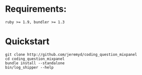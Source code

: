 # Requirements:

    ruby >= 1.9, bundler >= 1.3

# Quickstart

    git clone http://github.com/jeremyd/coding_question_mixpanel
    cd coding_question_mixpanel
    bundle install --standalone
    bin/log_shipper --help
